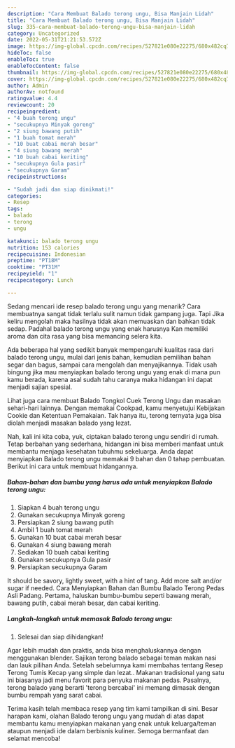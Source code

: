 ```yaml
---
description: "Cara Membuat Balado terong ungu, Bisa Manjain Lidah"
title: "Cara Membuat Balado terong ungu, Bisa Manjain Lidah"
slug: 335-cara-membuat-balado-terong-ungu-bisa-manjain-lidah
category: Uncategorized
date: 2022-05-31T21:21:53.572Z
image: https://img-global.cpcdn.com/recipes/527821e080e22275/680x482cq70/balado-terong-ungu-foto-resep-utama.jpg
hideToc: false
enableToc: true
enableTocContent: false
thumbnail: https://img-global.cpcdn.com/recipes/527821e080e22275/680x482cq70/balado-terong-ungu-foto-resep-utama.jpg
cover: https://img-global.cpcdn.com/recipes/527821e080e22275/680x482cq70/balado-terong-ungu-foto-resep-utama.jpg
author: Admin
authorAv: notfound
ratingvalue: 4.4
reviewcount: 20
recipeingredient:
- "4 buah terong ungu"
- "secukupnya Minyak goreng"
- "2 siung bawang putih"
- "1 buah tomat merah"
- "10 buat cabai merah besar"
- "4 siung bawang merah"
- "10 buah cabai keriting"
- "secukupnya Gula pasir"
- "secukupnya Garam"
recipeinstructions:

- "Sudah jadi dan siap dinikmati!"
categories:
- Resep
tags:
- balado
- terong
- ungu

katakunci: balado terong ungu 
nutrition: 153 calories
recipecuisine: Indonesian
preptime: "PT18M"
cooktime: "PT31M"
recipeyield: "1"
recipecategory: Lunch

---
```



Sedang mencari ide resep balado terong ungu yang menarik? Cara membuatnya sangat tidak terlalu sulit namun tidak gampang juga. Tapi Jika keliru mengolah maka hasilnya tidak akan memuaskan dan bahkan tidak sedap. Padahal balado terong ungu yang enak harusnya Kan memiliki aroma dan cita rasa yang bisa memancing selera kita.


Ada beberapa hal yang sedikit banyak mempengaruhi kualitas rasa dari balado terong ungu, mulai dari jenis bahan, kemudian pemilihan bahan segar dan bagus, sampai cara mengolah dan menyajikannya. Tidak usah bingung jika mau menyiapkan balado terong ungu yang enak di mana pun kamu berada, karena asal sudah tahu caranya maka hidangan ini dapat menjadi sajian spesial.

Lihat juga cara membuat Balado Tongkol Cuek Terong Ungu dan masakan sehari-hari lainnya. Dengan memakai Cookpad, kamu menyetujui Kebijakan Cookie dan Ketentuan Pemakaian. Tak hanya itu, terong ternyata juga bisa diolah menjadi masakan balado yang lezat.


Nah, kali ini kita coba, yuk, ciptakan balado terong ungu sendiri di rumah. Tetap berbahan yang sederhana, hidangan ini bisa memberi manfaat untuk membantu menjaga kesehatan tubuhmu sekeluarga. Anda dapat menyiapkan Balado terong ungu memakai 9 bahan dan 0 tahap pembuatan. Berikut ini cara untuk membuat hidangannya.

<!--inarticleads1-->

##### Bahan-bahan dan bumbu yang harus ada untuk menyiapkan Balado terong ungu:

1. Siapkan 4 buah terong ungu
1. Gunakan secukupnya Minyak goreng
1. Persiapkan 2 siung bawang putih
1. Ambil 1 buah tomat merah
1. Gunakan 10 buat cabai merah besar
1. Gunakan 4 siung bawang merah
1. Sediakan 10 buah cabai keriting
1. Gunakan secukupnya Gula pasir
1. Persiapkan secukupnya Garam


It should be savory, lightly sweet, with a hint of tang. Add more salt and/or sugar if needed. Cara Menyiapkan Bahan dan Bumbu Balado Terong Pedas Asli Padang. Pertama, haluskan bumbu-bumbu seperti bawang merah, bawang putih, cabai merah besar, dan cabai keriting. 

<!--inarticleads2-->

##### Langkah-langkah untuk memasak Balado terong ungu:


1. Selesai dan siap dihidangkan!

Agar lebih mudah dan praktis, anda bisa menghaluskannya dengan menggunakan blender. Sajikan terong balado sebagai teman makan nasi dan lauk pilihan Anda. Setelah sebelumnya kami membahas tentang Resep Terong Tumis Kecap yang simple dan lezat.. Makanan tradisional yang satu ini biasanya jadi menu favorit para penyuka makanan pedas. Pasalnya, terong balado yang berarti &#39;terong bercabai&#39; ini memang dimasak dengan bumbu rempah yang sarat cabai. 

Terima kasih telah membaca resep yang tim kami tampilkan di sini. Besar harapan kami, olahan Balado terong ungu yang mudah di atas dapat membantu kamu menyiapkan makanan yang enak untuk keluarga/teman ataupun menjadi ide dalam berbisnis kuliner. Semoga bermanfaat dan selamat mencoba!
